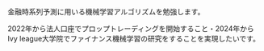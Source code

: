 金融時系列予測に用いる機械学習アルゴリズムを勉強します。

2022年から法人口座でプロップトレーディングを開始すること・2024年からIvy league大学院でファイナンス機械学習の研究をすることを実現したいです。
